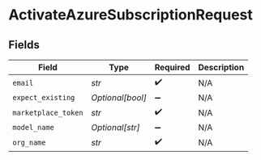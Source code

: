 # ActivateAzureSubscriptionRequest


## Fields

| Field               | Type                | Required            | Description         |
| ------------------- | ------------------- | ------------------- | ------------------- |
| `email`             | *str*               | :heavy_check_mark:  | N/A                 |
| `expect_existing`   | *Optional[bool]*    | :heavy_minus_sign:  | N/A                 |
| `marketplace_token` | *str*               | :heavy_check_mark:  | N/A                 |
| `model_name`        | *Optional[str]*     | :heavy_minus_sign:  | N/A                 |
| `org_name`          | *str*               | :heavy_check_mark:  | N/A                 |